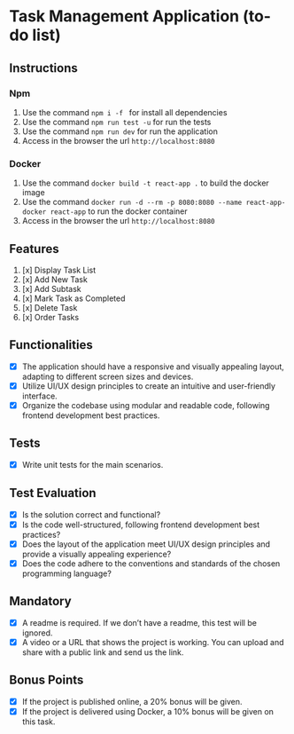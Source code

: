 # Task Management Application (to-do list)

## Instructions

### Npm

1. Use the command `npm i -f ` for install all dependencies
2. Use the command `npm run test -u` for run the tests
3. Use the command `npm run dev` for run the application
4. Access in the browser the url `http://localhost:8080`

### Docker

1. Use the command `docker build -t react-app .` to build the docker image
2. Use the command `docker run -d --rm -p 8080:8080 --name react-app-docker react-app` to run the docker container
3. Access in the browser the url `http://localhost:8080`

## Features

1. [x] Display Task List
2. [x] Add New Task
3. [x] Add Subtask
4. [x] Mark Task as Completed
5. [x] Delete Task
6. [x] Order Tasks

## Functionalities

- [x] The application should have a responsive and visually appealing layout, adapting to different screen sizes and devices.
- [x] Utilize UI/UX design principles to create an intuitive and user-friendly interface.
- [x] Organize the codebase using modular and readable code, following frontend development best practices.

## Tests

- [x] Write unit tests for the main scenarios.

## Test Evaluation

- [x] Is the solution correct and functional?
- [x] Is the code well-structured, following frontend development best practices?
- [x] Does the layout of the application meet UI/UX design principles and provide a visually appealing experience?
- [x] Does the code adhere to the conventions and standards of the chosen programming language?

## Mandatory

- [x] A readme is required. If we don’t have a readme, this test will be ignored.
- [x] A video or a URL that shows the project is working. You can upload and share with a public link and send us the link.

## Bonus Points

- [x] If the project is published online, a 20% bonus will be given.
- [x] If the project is delivered using Docker, a 10% bonus will be given on this task.
